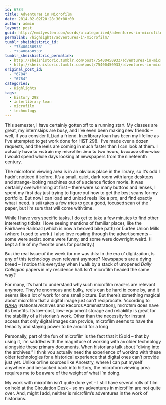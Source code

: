 ```yaml
---
id: 6784
title: Adventures in Microfilm
date: 2014-02-02T20:28:30+00:00
author: admin
layout: post
guid: http://emilyesten.com/words/uncategorized/adventures-in-microfilm/
permalink: /highlights/adventures-in-microfilm/
tumblr_sheishistoric_id:
  - "75400450933"
  - "75400450933"
tumblr_sheishistoric_permalink:
  - http://sheishistoric.tumblr.com/post/75400450933/adventures-in-microfilm
  - http://sheishistoric.tumblr.com/post/75400450933/adventures-in-microfilm
original_post_id:
  - "6784"
  - "6784"
categories:
  - Highlights
tags:
  - history 298
  - interlibrary loan
  - microfilm
  - technology
---
```

This semester, I have certainly gotten off to a running start. My classes are great, my internships are busy, and I’ve even been making new friends – well, if you consider ILLiad a friend. Interlibrary loan has been my lifeline as I’ve attempted to get work done for HIST 298.  I’ve made over a dozen requests, and the reels are coming in much faster than I can look at them. I actually have to restrain my microfilm time to two hours, because otherwise I would spend whole days looking at newspapers from the nineteenth century.<!-- more -->

The microform viewing area is in an obvious place in the library, so it’s odd I hadn’t noticed it before. It’s a small, quiet, dark room with large desktops and strange-looking machines out of a science fiction movie. It was certainly overwhelming at first – there were so many buttons and lenses, I spent my first day just trying to figure out how to get the best scans for my portfolio. But now I can load and unload reels like a pro, and find exactly what I need. It still takes a few tries to get a good, focused scan of the paper, but I’m sure that will come with time.

While I have very specific tasks, I do get to take a few minutes to find other interesting tidbits. I love seeing mentions of familiar places, like the Fairhaven Railroad (which is now a beloved bike path) or Durfee Union Mills (where I used to work.) I also love reading through the advertisements &#8211; some were sexist, some were funny, and some were downright weird. (I kept a file of my favorite ones for posterity.)

But the real issue of the week for me was this: In the era of digitization, is any of this technology even relevant anymore? Newspapers are a dying breed – I notice this everyday when I walk by a stack of unopened _Daily Collegian_ papers in my residence hall. Isn’t microfilm headed the same way? 

For many, it’s hard to understand why such microfilm readers are relevant anymore. They’re enormous and bulky, reels can be hard to come by, and it seems like a lot of work for one small picture. But there’s something magical about microfilm that a digital image just can’t reciprocate. According to <a href="http://www.archives.gov/preservation/formats/microfilming.html" target="_blank">NARA</a> [National Archives and Records Administration], microfilm does have its benefits. Its low-cost, low-equipment storage and reliability is great for the stability of a historian’s work. Other than the necessity for instant access that only digital images can provide, microfilm seems to have the tenacity and staying power to be around for a long

Personally, part of the fun of microfilm is the fact that it IS old – that by using it, I’m saddled with the magnitude of working with an older technology alongside these primary documents. When historians talk about “diving into the archives,” I think you actually need the experience of working with these older technologies for a historical experience that digital ones can’t provide just yet. Unlike online sources like Ancestry, where I can put myself anywhere and be sucked back into history, the microform viewing area requires me to be aware of the weight of what I’m doing.  

My work with microfilm isn’t quite done yet – I still have several rolls of film on hold at the Circulation Desk – so my adventures in microfilm are not quite over. And, might I add, neither is microfilm’s adventures in the work of historians. 